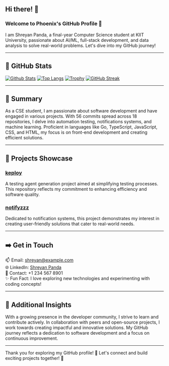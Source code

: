 ## Hi there! 👋

### Welcome to Phoenix's GitHub Profile 🚀

I am Shreyan Panda, a final-year Computer Science student at KIIT University, passionate about AI/ML, full-stack development, and data analysis to solve real-world problems. Let's dive into my GitHub journey!

---

## 🌟 GitHub Stats

[![Github Stats](https://github-readme-stats.vercel.app/api?username=pandashreyan)](https://github.com/pandashreyan)
[![Top Langs](https://github-readme-stats.vercel.app/api/top-langs/?username=pandashreyan)](https://github.com/pandashreyan)
[![Trophy](https://github-profile-trophy.vercel.app/?username=pandashreyan)](https://github.com/pandashreyan)
[![GitHub Streak](https://streak-stats.demolab.com/?user=pandashreyan)](https://git.io/streak-stats)

---

## 🚀 Summary

As a CSE student, I am passionate about software development and have engaged in various projects. With 56 commits spread across 18 repositories, I delve into automation testing, notifications systems, and machine learning. Proficient in languages like Go, TypeScript, JavaScript, CSS, and HTML, my focus is on front-end development and creating efficient solutions.

---

## 🔧 Projects Showcase

### [keploy](https://github.com/pandashreyan/keploy)
A testing agent generation project aimed at simplifying testing processes. This repository reflects my commitment to enhancing efficiency and software quality.

### [notifyzzz](https://github.com/pandashreyan/notifyzzz)
Dedicated to notification systems, this project demonstrates my interest in creating user-friendly solutions that cater to real-world needs.

---

## ➡️ Get in Touch

📫 Email: [shreyan@example.com](mailto:shreyan@example.com) </br>
🌐 LinkedIn: [Shreyan Panda](https://www.linkedin.com/in/shreyan-panda/) </br>
📱 Contact: +1 234 567 8901 </br>
✨ Fun Fact: I love exploring new technologies and experimenting with coding concepts!

---

## 🌈 Additional Insights

With a growing presence in the developer community, I strive to learn and contribute actively. In collaboration with peers and open-source projects, I work towards creating impactful and innovative solutions. My GitHub journey reflects a dedication to software development and a focus on continuous improvement.

---

Thank you for exploring my GitHub profile! 🎉 Let's connect and build exciting projects together! 🚀

